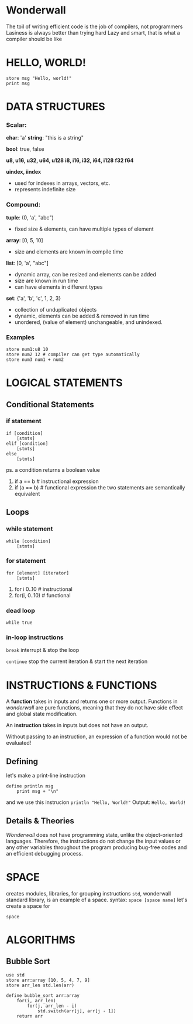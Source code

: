 # Wonderwall
The toil of writing efficient code is the job of compilers, not programmers
Lasiness is always better than trying hard
Lazy and smart, that is what a compiler should be like


# HELLO, WORLD!
```
store msg "Hello, world!"
print msg
```

# DATA STRUCTURES
### Scalar:
**char**: 'a'
**string**: "this is a string"

**bool**: true, false

**u8, u16, u32, u64, u128**
**i8, i16, i32, i64, i128**
**f32 f64**

**uindex, iindex**
* used for indexes in arrays, vectors, etc.
* represents indefinite size

### Compound:
**tuple**: (0, 'a', "abc")
* fixed size & elements, can have multiple types of element

**array**: [0, 5, 10]
* size and elements are known in compile time

**list**: [0, 'a', "abc"]
* dynamic array, can be resized and elements can be added
* size are known in run time
* can have elements in different types

**set**: {'a', 'b', 'c', 1, 2, 3}
* collection of unduplicated objects
* dynamic, elements can be added & removed in run time
* unordered, (value of element) unchangeable, and unindexed.

### Examples
```
store num1:u8 10
store num2 12 # compiler can get type automatically
store num3 num1 + num2
```

# LOGICAL STATEMENTS
## Conditional Statements
### if statement
```
if [condition]
    [stmts]
elif [condition]
    [stmts]
else
    [stmts]
```
ps. a condition returns a boolean value
1. if a == b # instructional expression
2. if (a == b) # functional expression
the two statements are semantically equivalent

## Loops
### while statement
```
while [condition]
    [stmts]
```

### for statement
```
for [element] [iterator]
    [stmts]
```

1. for i 0..10 # instructional
2. for(i, 0..10) # functional

### dead loop
`while true`

### in-loop instructions
`break`
interrupt & stop the loop

`continue`
stop the current iteration & start the next iteration

# INSTRUCTIONS & FUNCTIONS
A **function** takes in inputs and returns one or more output. Functions in *wonderwall* are pure functions, meaning that they do not have side effect and global state modification.

An **instruction** takes in inputs but does not have an output.

Without passing to an instruction, an expression of a function would not be evaluated!

## Defining
let's make a print-line instruction
```
define println msg
    print msg + "\n"
```
and we use this instrucion
`println "Hello, World!"`
Output:
`Hello, World!`

## Details & Theories
*Wonderwall* does not have programming state, unlike the object-oriented languages. Therefore, the instructions do not change the input values or any other variables throughout the program producing bug-free codes and an efficient debugging process. 

# SPACE
creates modules, libraries, for grouping instructions
`std`, wonderwall standard library, is an example of a space.
syntax: `space [space name]`
let's create a space for 
```
space 
```

# ALGORITHMS
## Bubble Sort
```
use std
store arr:array [10, 5, 4, 7, 9]
store arr_len std.len(arr)

define bubble_sort arr:array
    for(i, arr_len)
        for(j, arr_len - i)
            std.switch(arr[j], arr[j - 1])
    return arr
```